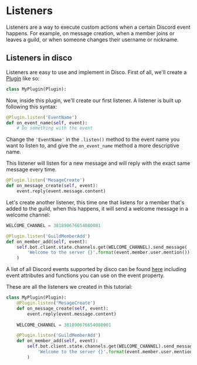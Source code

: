 # Listeners
Listeners are a way to execute custom actions when a certain Discord event happens. For example, on message creation, when a member joins or leaves a guild, or when someone changes their username or nickname.

## Listeners in disco
Listeners are easy to use and implement in Disco. First of all, we'll create a [Plugin](https://b1naryth1ef.github.io/disco/bot_tutorial/building_block_plugins.html) like so:
```py
class MyPlugin(Plugin):
```
Now, inside this plugin, we'll create our first listener. A listener is built up following this syntax:
```py
@Plugin.listen('EventName')
def on_event_name(self, event):
    # Do something with the event
```
Change the `'EventName'` in the `.listen()` method to the event name you want to listen to, and give the `on_event_name` method a more descriptive name.

This listener will listen for a new message and will reply with the exact same message every time. 
```py
@Plugin.listen('MesageCreate')
def on_message_create(self, event):
    event.reply(event.message.content)
```
Let's create another listener, this time one that listens for a member that's added to the guild, when this happens, it will send a welcome message in a welcome channel:
```py
WELCOME_CHANNEL = 381890676654080001

@Plugin.listen('GuildMemberAdd')
def on_member_add(self, event):
    self.bot.client.state.channels.get(WELCOME_CHANNEL).send_message(
        'Welcome to the server {}'.format(event.member.user.mention())
    )
```

A list of all Discord events supported by disco can be found [here](https://b1naryth1ef.github.io/disco/api/disco_gateway_events.html) including event attributes and functions you can use on the event property.

These are all the listeners we created in this tutorial:

```py
class MyPlugin(Plugin):
    @Plugin.listen('MesageCreate')
    def on_message_create(self, event):
        event.reply(event.message.content)
    
    WELCOME_CHANNEL = 381890676654080001

    @Plugin.listen('GuildMemberAdd')
    def on_member_add(self, event):
        self.bot.client.state.channels.get(WELCOME_CHANNEL).send_message(
            'Welcome to the server {}'.format(event.member.user.mention())
        )
```

